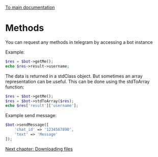 [To main documentation](00_MAIN.md)

# Methods

You can request any methods in telegram by accessing a bot instance

Example:

```php
$res = $bot->getMe();
echo $res->result->username;
```

The data is returned in a stdClass object. But sometimes an array representation can be useful. This can be done using the stdToArray function:

```php
$res = $bot->getMe();
$res = $bot->stdToArray($res);
echo $res['result']['username'];
```

Example send message:

```php
$bot->sendMessage([
    'chat_id' => '1234567890',
    'text' => 'Message'
]);
```

[Next chapter: Downloading files](05_DOWNLOADING.md)